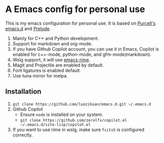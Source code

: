# A Emacs config for personal use
This is my emacs configuration for personal use. It is based on [Purcell's emacs.d](https://github.com/purcell/emacs.d) and [Prelude](https://github.com/bbatsov/prelude).

1. Mainly for C++ and Python development.
2. Support for markdown and org-mode.
3. If you have Github Copilot account, you can use it in Emacs, Copilot is enabled for c++-mode, python-mode, and gfm-mode(markdown).
4. Wslg support, it will use [emacs-rime](https://github.com/DogLooksGood/emacs-rime).
5. Magit and Projectile are enabled by default.
6. Font ligatures is enabled default.
7. Use tuna mirror for melpa.

## Installation
1. `git clone https://github.com/luozikuan/emacs.d.git ~/.emacs.d`
2. Github Copilot
   - Ensure `node` is installed on your system.
   - `git clone https://github.com/zerolfx/copilot.el ~/.emacs.d/site-lisp/copilot.el`
3. If you want to use rime in wslg, make sure `fcitx5` is configured correctly.
